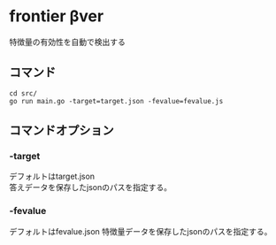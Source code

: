 # frontier βver
特徴量の有効性を自動で検出する

## コマンド
```
cd src/   
go run main.go -target=target.json -fevalue=fevalue.js
```

## コマンドオプション
### -target
デフォルトはtarget.json  
答えデータを保存したjsonのパスを指定する。

### -fevalue
デフォルトはfevalue.json
特徴量データを保存したjsonのパスを指定する。

